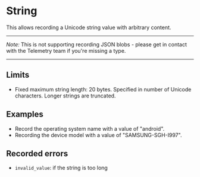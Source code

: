 # String

This allows recording a Unicode string value with arbitrary content.

---

_Note:_ This is not supporting recording JSON blobs - please get in contact with the Telemetry team if you're missing a type.

---

## Limits

* Fixed maximum string length: 20 bytes. Specified in number of Unicode characters. Longer strings are truncated.

## Examples

* Record the operating system name with a value of "android".
* Recording the device model with a value of "SAMSUNG-SGH-I997".

## Recorded errors

* `invalid_value`: if the string is too long
